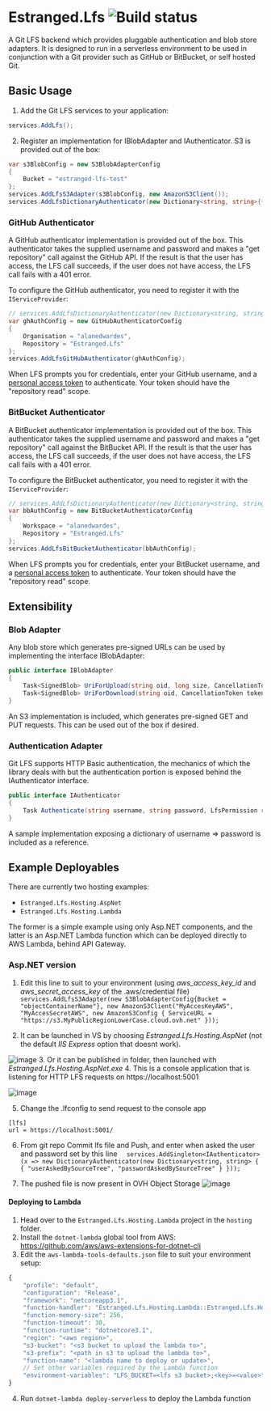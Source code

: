 # Estranged.Lfs ![Build status](https://github.com/alanedwardes/Estranged.Lfs/workflows/.NET%20Core/badge.svg)
A Git LFS backend which provides pluggable authentication and blob store adapters. It is designed to run in a serverless environment to be used in conjunction with a Git provider such as GitHub or BitBucket, or self hosted Git.

## Basic Usage
1. Add the Git LFS services to your application:
```csharp
services.AddLfs();
```
2. Register an implementation for IBlobAdapter and IAuthenticator. S3 is provided out of the box:
```csharp
var s3BlobConfig = new S3BlobAdapterConfig
{
    Bucket = "estranged-lfs-test"
};
services.AddLfsS3Adapter(s3BlobConfig, new AmazonS3Client());
services.AddLfsDictionaryAuthenticator(new Dictionary<string, string>{{"username","password"}});
```
### GitHub Authenticator
A GitHub authenticator implementation is provided out of the box. This authenticator takes the supplied username and password and makes a "get repository" call against the GitHub API. If the result is that the user has access, the LFS call succeeds, if the user does not have access, the LFS call fails with a 401 error.

To configure the GitHub authenticator, you need to register it with the `IServiceProvider`:

```csharp
// services.AddLfsDictionaryAuthenticator(new Dictionary<string, string>{{"username","password"}});
var ghAuthConfig = new GitHubAuthenticatorConfig
{
    Organisation = "alanedwardes",
    Repository = "Estranged.Lfs"
};
services.AddLfsGitHubAuthenticator(ghAuthConfig);
```

When LFS prompts you for credentials, enter your GitHub username, and a [personal access token](https://github.com/settings/tokens) to authenticate. Your token should have the "repository read" scope.

### BitBucket Authenticator
A BitBucket authenticator implementation is provided out of the box. This authenticator takes the supplied username and password and makes a "get repository" call against the BitBucket API. If the result is that the user has access, the LFS call succeeds, if the user does not have access, the LFS call fails with a 401 error.

To configure the BitBucket authenticator, you need to register it with the `IServiceProvider`:

```csharp
// services.AddLfsDictionaryAuthenticator(new Dictionary<string, string>{{"username","password"}});
var bbAuthConfig = new BitBucketAuthenticatorConfig
{
    Workspace = "alanedwardes",
    Repository = "Estranged.Lfs"
};
services.AddLfsBitBucketAuthenticator(bbAuthConfig);
```

When LFS prompts you for credentials, enter your BitBucket username, and a [personal access token](https://bitbucket.org/account/settings/app-passwords/) to authenticate. Your token should have the "repository read" scope.

## Extensibility

### Blob Adapter
Any blob store which generates pre-signed URLs can be used by implementing the interface IBlobAdapter:

```csharp
public interface IBlobAdapter
{
    Task<SignedBlob> UriForUpload(string oid, long size, CancellationToken token);
    Task<SignedBlob> UriForDownload(string oid, CancellationToken token);
}
```
An S3 implementation is included, which generates pre-signed GET and PUT requests. This can be used out of the box if desired.

### Authentication Adapter
Git LFS supports HTTP Basic authentication, the mechanics of which the library deals with but the authentication portion is exposed behind the IAuthenticator interface.

```csharp
public interface IAuthenticator
{
    Task Authenticate(string username, string password, LfsPermission requiredPermission, CancellationToken token);
}
```
A sample implementation exposing a dictionary of username => password is included as a reference.

## Example Deployables
There are currently two hosting examples:
* `Estranged.Lfs.Hosting.AspNet`
* `Estranged.Lfs.Hosting.Lambda`

The former is a simple example using only Asp.NET components, and the latter is an Asp.NET Lambda function which can be deployed directly to AWS Lambda, behind API Gateway.

### Asp.NET version

1. Edit this line to suit to your environment (using _aws_access_key_id_ and _aws_secret_access_key_ of the .aws/credential file)
`services.AddLfsS3Adapter(new S3BlobAdapterConfig{Bucket = "objectContainerName"}, new AmazonS3Client("MyAccesKeyAWS", "MyAccesSecretAWS", new AmazonS3Config { ServiceURL = "https://s3.MyPublicRegionLowerCase.cloud.ovh.net" }));`
           

2. It can be launched in VS by choosing _Estranged.Lfs.Hosting.AspNet_ (not the default _IIS Express_ option that doesnt work).

 ![image](https://user-images.githubusercontent.com/2952456/89800274-d82c9380-db2e-11ea-85bb-3fc8652e3e9d.png)
3. Or it can be published in folder, then launched with _Estranged.Lfs.Hosting.AspNet.exe_
4. This is a console application that is listening for HTTP LFS requests on https://localhost:5001

![image](https://user-images.githubusercontent.com/2952456/89800695-6739ab80-db2f-11ea-8641-0eab8c501381.png)

5. Change the .lfconfig to send request to the console app
```
[lfs]
url = https://localhost:5001/
```
6. From git repo Commit lfs file and Push, and enter when asked the user and password set by this line 
`  services.AddSingleton<IAuthenticator>(x => new DictionaryAuthenticator(new Dictionary<string, string> { { "userAskedBySourceTree", "passwordAskedBySourceTree" } }));`

7. The pushed file is now present in OVH Object Storage
![image](https://user-images.githubusercontent.com/2952456/89806464-5e4cd800-db37-11ea-85bd-9ce724e7ee0e.png)

#### Deploying to Lambda

1. Head over to the `Estranged.Lfs.Hosting.Lambda` project in the `hosting` folder.
2. Install the `dotnet-lambda` global tool from AWS: https://github.com/aws/aws-extensions-for-dotnet-cli
3. Edit the `aws-lambda-tools-defaults.json` file to suit your environment setup:
```javascript
{
    "profile": "default",
    "configuration": "Release",
    "framework": "netcoreapp3.1",
    "function-handler": "Estranged.Lfs.Hosting.Lambda::Estranged.Lfs.Hosting.Lambda.LambdaEntryPoint::FunctionHandlerAsync",
    "function-memory-size": 256,
    "function-timeout": 30,
    "function-runtime": "dotnetcore3.1",
    "region": "<aws region>",
    "s3-bucket": "<s3 bucket to upload the lambda to>",
    "s3-prefix": "<path in s3 to upload the lambda to>",
    "function-name": "<lambda name to deploy or update>",
    // Set other variables required by the Lambda function
    "environment-variables": "LFS_BUCKET=<lfs s3 bucket>;<key>=<value>"
}
```
4. Run `dotnet-lambda deploy-serverless` to deploy the Lambda function